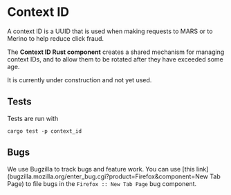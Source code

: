 # Context ID

A context ID is a UUID that is used when making requests to MARS or to Merino to help reduce click fraud.

The **Context ID Rust component** creates a shared mechanism for managing context IDs, and to allow them to be rotated after they have exceeded some age.

It is currently under construction and not yet used.

## Tests

Tests are run with

```shell
cargo test -p context_id
```

## Bugs

We use Bugzilla to track bugs and feature work. You can use [this link](bugzilla.mozilla.org/enter_bug.cgi?product=Firefox&component=New Tab Page) to file bugs in the `Firefox :: New Tab Page` bug component.
